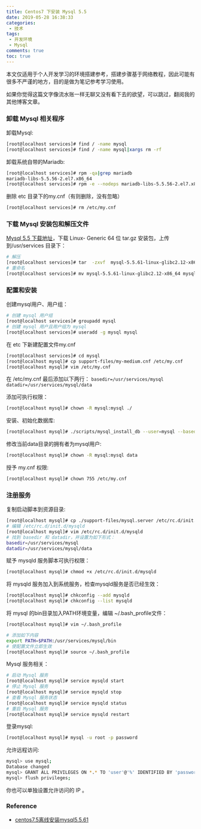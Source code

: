 ```yaml
---
title: Centos7 下安装 Mysql 5.5
date: 2019-05-28 16:38:33
categories:
 - 技术
tags:
 - 开发环境
 - Mysql
comments: true
toc: true
---
```

本文仅适用于个人开发学习的环境搭建参考，搭建步骤基于网络教程，因此可能有很多不严谨的地方，目的是做为笔记参考学习使用。

如果你觉得这篇文字像流水账一样无聊又没有看下去的欲望，可以跳过，翻阅我的其他博客文章。

### 卸载 Mysql 相关程序

卸载Mysql:

```sh
[root@localhost services]# find / -name mysql
[root@localhost services]# find / -name mysql|xargs rm -rf
```

卸载系统自带的Mariadb:
```sh
[root@localhost services]# rpm -qa|grep mariadb
mariadb-libs-5.5.56-2.el7.x86_64
[root@localhost services]# rpm -e --nodeps mariadb-libs-5.5.56-2.el7.x86_64
```

删除 etc 目录下的my.cnf（有则删除，没有忽略）
```sh
[root@localhost services]# rm /etc/my.cnf
```


<!--more-->

### 下载 Mysql 安装包和解压文件

[Mysql 5.5 下载地址](https://dev.mysql.com/downloads/mysql/5.5.html#downloads)，下载 Linux- Generic 64 位 tar.gz 安装包，上传到/usr/services 目录下：
```sh
# 解压
[root@localhost services]# tar  -zxvf  mysql-5.5.61-linux-glibc2.12-x86_64.tar.gz
# 重命名
[root@localhost services]# mv mysql-5.5.61-linux-glibc2.12-x86_64 mysql
```


### 配置和安装

创建mysql用户、用户组：

```sh
# 创建 mysql 用户组
[root@localhost services]# groupadd mysql
# 创建 mysql 用户且用户组为 mysql
[root@localhost services]# useradd -g mysql mysql
```

在 etc 下新建配置文件my.cnf
```sh
[root@localhost services]# cd mysql
[root@localhost mysql]# cp support-files/my-medium.cnf /etc/my.cnf
[root@localhost mysql]# vim /etc/my.cnf
```

在 /etc/my.cnf 最后添加以下两行：
`basedir=/usr/services/mysql`
`datadir=/usr/services/mysql/data`

添加可执行权限：
```sh
[root@localhost mysql]# chown -R mysql:mysql ./
```

安装、初始化数据库:
```sh
[root@localhost mysql]# ./scripts/mysql_install_db --user=mysql --basedir=/usr/services/mysql/ --datadir=/usr/services/mysql/data/
```

修改当前data目录的拥有者为mysql用户:
```sh
[root@localhost mysql]# chown -R mysql:mysql data
```

授予 my.cnf 权限:
```sh
[root@localhost mysql]# chown 755 /etc/my.cnf
```

### 注册服务

复制启动脚本到资源目录:
```sh
[root@localhost mysql]# cp ./support-files/mysql.server /etc/rc.d/init.d/mysqld
# 编辑 /etc/rc.d/init.d/mysqld
[root@localhost mysql]# vim /etc/rc.d/init.d/mysqld
# 找到 basedir 和 datadir，并设置为如下形式：
basedir=/usr/services/mysql
datadir=/usr/services/mysql/data
```

赋予 mysqld 服务脚本可执行权限：
```sh
[root@localhost mysql]# chmod +x /etc/rc.d/init.d/mysqld
```

将 mysqld 服务加入到系统服务，检查mysqld服务是否已经生效：
```sh
[root@localhost mysql]# chkconfig --add mysqld
[root@localhost mysql]# chkconfig --list mysqld
```

将 mysql 的bin目录加入PATH环境变量，编辑 ~/.bash_profile文件：
```sh
[root@localhost mysql]# vim ~/.bash_profile

# 添加如下内容
export PATH=$PATH:/usr/services/mysql/bin
# 使配置文件立即生效
[root@localhost mysql]# source ~/.bash_profile
```

Mysql 服务相关：
```sh
# 启动 Mysql 服务
[root@localhost mysql]# service mysqld start
# 停止 Mysql 服务
[root@localhost mysql]# service mysqld stop
# 查看 Mysql 服务状态
[root@localhost mysql]# service mysqld status
# 重启 Mysql 服务
[root@localhost mysql]# service mysqld restart
```

登录mysql:
```sh
[root@localhost mysql]# mysql -u root -p password
```

允许远程访问:
```sh
mysql> use mysql;
Database changed
mysql> GRANT ALL PRIVILEGES ON *.* TO 'user'@'%' IDENTIFIED BY 'password' WITH GRANT OPTION;
mysql> flush privileges;
```

你也可以单独设置允许访问的 IP 。

### Reference

- [centos7.5离线安装mysql5.5.61](https://blog.csdn.net/qq_35197601/article/details/83542498)